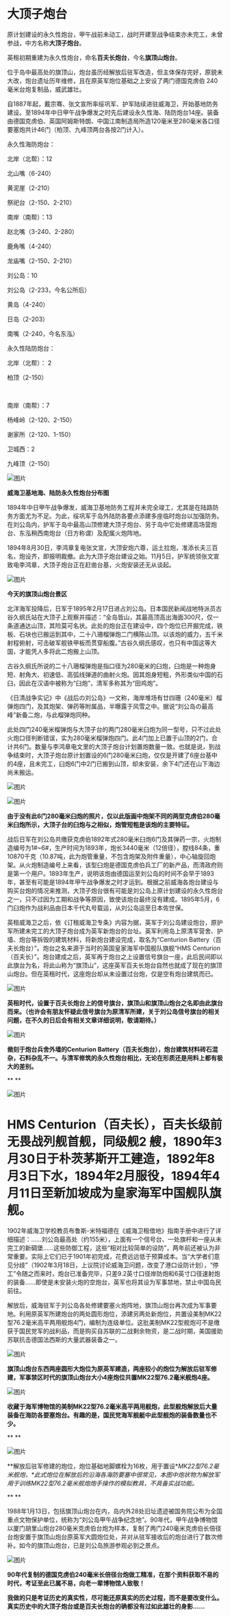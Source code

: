 # 大顶子炮台

原计划建设的永久性炮台，甲午战前未动工，战时开建至战争结束亦未完工，未曾参战，中方名称**大顶子炮台**。

英租初期重建为永久性炮台，命名**百夫长炮台**，今名**旗顶山炮台**。

位于岛中最高处的旗顶山，炮台虽历经解放后驻军改造，但主体保存完好，原貌未大改，炮台遗址历年维修，且在原英军炮位基础之上安设了两门德国克虏伯 240 毫米台炮复制品，威武雄壮。

自1887年起，戴宗骞、张文宣所率绥巩军、护军陆续进驻威海卫，开始基地防务建设。至1894年中日甲午战争爆发之时先后建设永久性海、陆防炮台14座。装备由德国克虏伯、英国阿姆斯特朗、中国江南制造局所造120毫米至280毫米各口径要塞炮共计46门（柏顶、九峰顶两台各按2门计入）。



永久性海防炮台：



北岸（北帮）：12

北山嘴（6-240）

黄泥崖（2-210）

祭祀台（2-150、2-210）



南岸（南帮）：13

赵北嘴（3-240、2-280）

鹿角嘴（4-240）

龙庙嘴（2-150、2-210）



刘公岛：10

刘公岛（2-233，今名公所后）

黄岛（4-240）

日岛（2-203）

南嘴（2-240，今名东泓）



永久性陆防炮台：



北岸（北帮）： 2

柏顶（2-150）

​            

南岸（南帮）：7

杨峰岭（2-120、2-150）

谢家所（2-120、1-150）



卫城西：2

九峰顶（2-150）



![图片](https://mmbiz.qpic.cn/mmbiz_jpg/P1NdPqkG15Rcr3v3WQIeVPCK9EbfoK6giaFIkLa9KkWQvucY06dGsNHUhGGJsPRC6iaPbz3ibJ2VlwP7xz8fSdReg/640?wx_fmt=jpeg&wxfrom=5&wx_lazy=1&wx_co=1)

**威海卫基地海、陆防永久性炮台分布图**



1894年中日甲午战争爆发，威海卫基地防务工程并未完全竣工，尤其是在陆路防务方面尤为不足。为此，绥巩军于岛外陆防各要点添建多座临时炮台以加强防务。在刘公岛内，护军于岛中最高山顶修建大顶子炮台、另于岛中它处修建高场营炮台、东泓稍西南炮台（日方称谓）及配属火炮阵地。



1894年8月30日，李鸿章复电张文宣，大顶安炮六尊，运土拉炮，准添长夫三百名，炮设齐，即报明裁撤。此为大顶子炮台建设之始。11月5日，护军统领张文宣致电李鸿章，大顶子炮台正在赶凿台基，火炮安装还无从谈起。





![图片](https://mmbiz.qpic.cn/mmbiz_jpg/P1NdPqkG15Rcr3v3WQIeVPCK9EbfoK6g5UypWxHzic1sLujZlat2dJSSCZUibRCCZn8E3fbmX5emDrZUaUbSYI9w/640?wx_fmt=jpeg&wxfrom=5&wx_lazy=1&wx_co=1)

**今天的旗顶山炮台景区**



北洋海军投降后，日军于1895年2月17日进占刘公岛。日本国民新闻战地特派员古谷久纲氏站在大顶子上观察并描述：“全岛皆山，其最高顶高出海面300尺，仅一条道通达山顶，其险莫可名状。此处的炮台正在建设中，四个炮位已开掘完成，铁板、石块也已搬运到其中，二十八珊榴弹炮二门横陈山顶。以该炮的威力，五千米射程俯射，可击破军舰铁甲板而贯穿船腹。”古谷久纲氏感叹，也只有中国这等大国，才能凭人多将此二炮搬上山顶。



古谷久纲氏所说的二十八珊榴弹炮是指口径为280毫米的臼炮，臼炮是一种炮身短、射角大、初速低、高弧线弹道的曲射火炮。因其炮身短粗，外形类似中国的石臼，因此在汉语中被称为“臼炮”，清军多称其为“田鸡炮”。



《日清战争实记》中《战后の刘公岛》一文称，海岸堆场有廿四珊（240毫米）榴弹炮四门，及其炮架、弹药等附属品，半曝露于风雪之中。据说“刘公岛の最高峰”新备二炮，与此榴弹炮同种。



此处四门240毫米榴弹炮与大顶子台的两门280毫米臼炮为同一型号，只不过此处火炮口径判断错误，实为280毫米榴弹炮四门。此4门加上已置于山顶的2门，合计共6门。数量与李鸿章电文里的大顶子炮台计划置炮数量一致。也就是说，到战争结束时，大顶子炮台原计划置设的6门280毫米臼炮，仅仅是开建了6座台基中的4座，且未完工，臼炮6门中2门已搬到山顶，却未安装，余下4门还在山下海边尚未搬运。





![图片](https://mmbiz.qpic.cn/mmbiz_jpg/P1NdPqkG15Rcr3v3WQIeVPCK9EbfoK6g5XLicCWUMoflhP6FfYzDeOQlJQbCyvJLvW7uj0gAtZvDvX9aClKAYGA/640?wx_fmt=jpeg&wxfrom=5&wx_lazy=1&wx_co=1)

![图片](https://mmbiz.qpic.cn/mmbiz_jpg/P1NdPqkG15Rcr3v3WQIeVPCK9EbfoK6gkVSlGl8Ak1Chib8etomUs5aZWElAU5y2OsnAwsovJvHQywT1KWc49TQ/640?wx_fmt=jpeg&wxfrom=5&wx_lazy=1&wx_co=1)

**由于没有此6门280毫米臼炮的照片，仅以此版画中炮架不同的两型克虏伯280毫米臼炮所示，大顶子台的臼炮与之相似，炮管短粗是该炮的主要特征。**



战后日军在刘公岛共缴获克虏伯1892年式280毫米臼炮6门及其弹药一宗，火炮制造编号为1#~6#，生产时间为1893年，炮长3440毫米（12倍径），膛线84条，重10870千克（10.87吨，此为炮管重量，不包含炮架及附件重量），中心轴旋回炮架。从火炮制造编号上来看，该型臼炮是德国克虏伯兵工厂的新产品，而清政府则是第一个用户。1893年生产，说明该炮由德国运至刘公岛的时间不会早于1893年，甚至有可能是1894年甲午战争爆发之时才运到。根据之前威海各炮台建设与购买台炮的情况来推测，大顶子炮台很有可能是刘公岛上原计划建设的永久性炮台之一，只不过因为工期和战争等原因，致使该炮台最终没有建成。1895年5月，6门臼炮作为战利品由日本千代丸号载运，从刘公岛运至日本佐世保。



英租威海卫之后，依《订租威海卫专条》内容为据，英军于刘公岛建设炮台，原护军所建未完工的大顶子炮台成为英军新炮台的台址。英军利用岛上原清军营舍、护墙、炮台等拆毁的建筑材料，将新炮台建设完成，取名为“Centurion Battery（百夫长炮台）”。炮台之名来源于当时的英国皇家海军中国舰队旗舰“HMS Centurion（百夫长）”。炮台建成之后，英军再于炮台之上设置信号旗台一座，此后民间即以此旗台为名，将此山称为“旗顶山”，这座英军百夫长炮台自然也就成了现在的旗顶山炮台。但在英租时代，这座炮台却从未设置过台炮，仅是空有炮台建筑而已。





![图片](https://mmbiz.qpic.cn/mmbiz_jpg/P1NdPqkG15Rcr3v3WQIeVPCK9EbfoK6gkcr89AZJdoHBkBYOT5k9FzNAgDxiag1yNmEvFsicZBejmz8hgW0FCLzw/640?wx_fmt=jpeg&wxfrom=5&wx_lazy=1&wx_co=1)

**英租时代，设置于百夫长炮台上的信号旗台，旗顶山和旗顶山炮台之名即由此旗台而来。（也许会有朋友怀疑此信号旗台为原清军所建，关于刘公岛信号旗台的相关问题，在不久的日后会有相关文章详细说明，敬请期待。）**





![图片](https://mmbiz.qpic.cn/mmbiz_jpg/P1NdPqkG15Rcr3v3WQIeVPCK9EbfoK6gdbjK2TrTJNibRlNOtcT2Eia3XLSPd3W2B7VicTRbNVSjrD8ia6lxqHAQpQ/640?wx_fmt=jpeg&wxfrom=5&wx_lazy=1&wx_co=1)

**凿刻于炮台兵舍外墙的Centurion Battery（百夫长炮台），炮台建筑材料砖石混杂，石料杂乱不一。与清军修筑的永久性炮台相比，无论在形质还是用料上都有极大的差别。**

**
**

![图片](https://mmbiz.qpic.cn/mmbiz_jpg/P1NdPqkG15Rcr3v3WQIeVPCK9EbfoK6gYibkF3tlh2sGKK9JdMKsfibiaRdzicTKSCds2zCqQ3ZArZTTVibWCv12d4w/640?wx_fmt=jpeg&wxfrom=5&wx_lazy=1&wx_co=1)

# **HMS Centurion（百夫长），百夫长级前无畏战列舰首舰，同级舰2 艘，1890年3月30日于朴茨茅斯开工建造，1892年8月3日下水，1894年2月服役，1894年4月11日至新加坡成为皇家海军中国舰队旗舰。**



1902年威海卫学校教员布鲁斯-米特福德在《威海卫租借地》指南手册中进行了详细描述：……刘公岛最高处（约155米），上面有一个信号台、一处旗杆和一座从未完工的新碉堡……这些防御工程，这些“相对比较简单的设防”，两年前还被认为非常重要。实际上它们已于1901年初完成，花费远远低于预算成本。当“大学者们意见分歧”（1902年3月18日，上议院讨论威海卫问题，改变了港口设防计划），“停工”令随之而来时，炮台已准备完毕，只差9.2英寸口径岸防炮和6英寸口径速射炮的装备……即使是未安装火炮的空炮台，英军也将其设为军事禁地，禁止中国岛民前往。



解放后，威海驻军于刘公岛各处修建要塞火炮阵地，旗顶山炮台再次成为军事要地。利用原英军所建炮台的两处圆形炮位，添建另两处新炮位，共置设美制MK22型76.2毫米高平两用舰炮4门，编制为连级单位。这批美制MK22型舰炮可不是缴获于国民党军的战利品，而是购买自苏联的二战剩余物资，是二战时期，美国援助苏联抗击德国法西斯的大量武器装备之一。



![图片](https://mmbiz.qpic.cn/mmbiz_jpg/P1NdPqkG15Rcr3v3WQIeVPCK9EbfoK6gicWHMCG2BYcNeOtHg5yfWW4bThqKygoGSUicZBce1fnQQic8n5mRHLfxw/640?wx_fmt=jpeg&wxfrom=5&wx_lazy=1&wx_co=1)

**旗顶山炮台东西两座圆形大炮位为原英军建造，两座较小的炮位为解放后驻军修建，军事禁区时代的旗顶山炮台大小4座炮位共置MK22型76.2毫米舰炮4座。**



![图片](https://mmbiz.qpic.cn/mmbiz_jpg/P1NdPqkG15Rcr3v3WQIeVPCK9EbfoK6g3ia2RRCcfOsETZLSKPzQNxSUErmaopGDV2VzmDicB6ibDNXXiaPKuVzaOQ/640?wx_fmt=jpeg&wxfrom=5&wx_lazy=1&wx_co=1)

**收藏于海军博物馆的美制MK22型76.2毫米高平两用舰炮，此型舰炮解放后大量装备在海防各要塞炮台。有趣的是，国民党海军舰艇中此型舰炮的装备数量也不少。**

**
**



![图片](https://mmbiz.qpic.cn/mmbiz_jpg/P1NdPqkG15Rcr3v3WQIeVPCK9EbfoK6gnCtx2lw91NiaySrZbUjPIEouvgORXPkD1mzTsDt50guOGpicvRibQz9xg/640?wx_fmt=jpeg&wxfrom=5&wx_lazy=1&wx_co=1)

**解放后驻军修建的炮位，炮位基础地脚螺栓为16枚，用于置设\**MK22型76.2毫米舰炮，\**此式炮位在解放后的沿海各海防要塞中很常见，本图中炮状物为解放军用于训练MK22型76.2毫米舰炮炮手操作的模拟教具，不具备实战功能。**

**
**

1988年1月13日，包括旗顶山炮台在内，岛内外28处旧址遗迹被国务院公布为全国重点文物保护单位，统称为“刘公岛甲午战争纪念地”。90年代，甲午战争博物馆以厦门胡里山炮台280毫米克虏伯台炮为样本，复制了两门240毫米克虏伯长倍径台炮安置于旗顶山炮台原英军大圆炮位处，并对从驻军接收后的炮台进行了数次修补。如今的旗顶山炮台，已是刘公岛旅游参观必到之景点。





![图片](https://mmbiz.qpic.cn/mmbiz_jpg/P1NdPqkG15Rcr3v3WQIeVPCK9EbfoK6gcgOZOTUaPria2YrNbic4rKQUC48LdKQD9f5S9ibiawVV3ic9V5ia3ia8lZfKw/640?wx_fmt=jpeg&wxfrom=5&wx_lazy=1&wx_co=1)

**90年代复制的德国克虏伯240毫米长倍径台炮做工精准，在那个资料获取不易的时代，考证至此已属不易，向老一辈博物馆人致敬！**

**我做的只是考证历史的真实性，尽可能还原真实的历史过程，而不是要改变什么。真实历史中的大顶子炮台或是百夫长炮台的确都没有过如此雄壮的身影……**